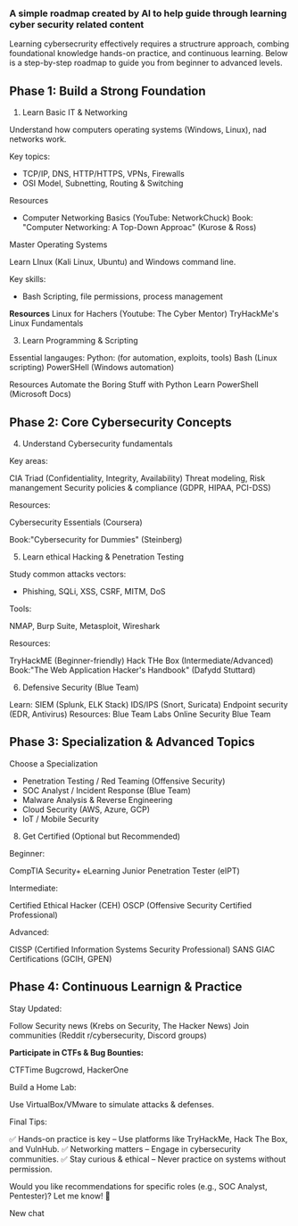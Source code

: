 ### A simple roadmap created by AI to help guide through learning cyber security related content

Learning cybersecrurity effectively requires a structrure approach, combing foundational knowledge hands-on practice, and continuous learning. Below is a step-by-step roadmap to guide you from beginner to advanced levels.


## Phase 1: Build a Strong Foundation 

1. Learn Basic IT & Networking 

Understand how computers operating systems (Windows, Linux), nad networks work. 

Key topics:
  - TCP/IP, DNS, HTTP/HTTPS, VPNs, Firewalls 
  - OSI Model, Subnetting, Routing & Switching 


Resources 
  - Computer Networking Basics (YouTube: NetworkChuck) 
  Book: "Computer Networking: A Top-Down Approac" (Kurose & Ross)


Master Operating Systems 

Learn LInux (Kali Linux, Ubuntu) and Windows command line.

Key skills:
  - Bash Scripting, file permissions, process management

**Resources** Linux for Hachers (Youtube: The Cyber Mentor)
TryHackMe's Linux Fundamentals


3. Learn Programming & Scripting

Essential langauges:
  Python: (for automation, exploits, tools)
  Bash (Linux scripting)
  PowerSHell (Windows automation)


Resources
  Automate the Boring Stuff with Python 
  Learn PowerShell (Microsoft Docs)

## Phase 2: Core Cybersecurity Concepts 

4. Understand Cybersecurity fundamentals

Key areas: 

CIA Triad (Confidentiality, Integrity, Availability)
Threat modeling, Risk manangement 
Security policies & compliance (GDPR, HIPAA, PCI-DSS)

Resources:

Cybersecurity Essentials (Coursera)

Book:"Cybersecurity for Dummies" (Steinberg)

5. Learn ethical Hacking & Penetration Testing

Study common attacks vectors:

- Phishing, SQLi, XSS, CSRF, MITM, DoS

Tools:

NMAP, Burp Suite, Metasploit, Wireshark 

Resources:

TryHackME (Beginner-friendly)
Hack THe Box
(Intermediate/Advanced)
Book:"The Web Application Hacker's Handbook" (Dafydd Stuttard)

6. Defensive Security (Blue Team)

Learn:
  SIEM (Splunk, ELK Stack)
  IDS/IPS (Snort, Suricata)
  Endpoint security (EDR, Antivirus)
Resources:
  Blue Team Labs Online
  Security Blue Team

## Phase 3: Specialization & Advanced Topics 

Choose a Specialization 

- Penetration Testing / Red Teaming (Offensive Security)
- SOC Analyst / Incident Response (Blue Team)
- Malware Analysis & Reverse Engineering
- Cloud Security (AWS, Azure, GCP)
- IoT / Mobile Security

8. Get Certified (Optional but Recommended)

Beginner:

CompTIA Security+
eLearning Junior Penetration Tester (eIPT)

Intermediate:

Certified Ethical Hacker (CEH)
OSCP (Offensive Security Certified Professional)

Advanced:

CISSP (Certified Information Systems Security Professional)
SANS GIAC Certifications (GCIH, GPEN)

## Phase 4: Continuous Learnign & Practice 

Stay Updated:

Follow Security news (Krebs on Security, The Hacker News)
Join communities (Reddit r/cybersecurity, Discord groups)

**Participate in CTFs & Bug Bounties:**

CTFTime
Bugcrowd, HackerOne

Build a Home Lab:

Use VirtualBox/VMware to simulate attacks & defenses.


Final Tips:

✅ Hands-on practice is key – Use platforms like TryHackMe, Hack The Box, and VulnHub.
✅ Networking matters – Engage in cybersecurity communities.
✅ Stay curious & ethical – Never practice on systems without permission.

Would you like recommendations for specific roles (e.g., SOC Analyst, Pentester)? Let me know! 🚀

New chat










  
